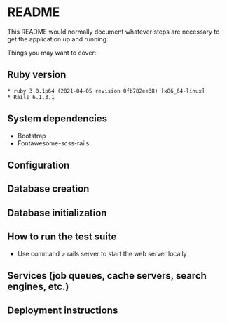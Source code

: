 # README

This README would normally document whatever steps are necessary to get the
application up and running.

Things you may want to cover:

## Ruby version
    * ruby 3.0.1p64 (2021-04-05 revision 0fb782ee38) [x86_64-linux]
    * Rails 6.1.3.1
## System dependencies
   * Bootstrap
   * Fontawesome-scss-rails

## Configuration

## Database creation

## Database initialization

## How to run the test suite
   * Use command > rails server to start the web server locally

## Services (job queues, cache servers, search engines, etc.)

## Deployment instructions


